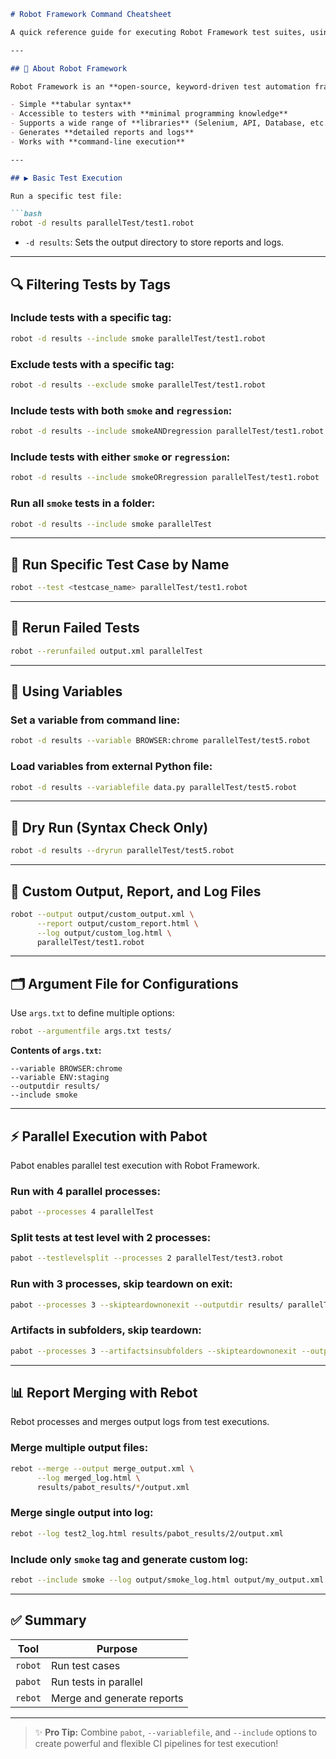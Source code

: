 ```markdown
# Robot Framework Command Cheatsheet

A quick reference guide for executing Robot Framework test suites, using tags, variables, parallel execution, and generating reports/logs.

---

## 📘 About Robot Framework

Robot Framework is an **open-source, keyword-driven test automation framework** designed for acceptance testing and RPA (Robotic Process Automation).

- Simple **tabular syntax**
- Accessible to testers with **minimal programming knowledge**
- Supports a wide range of **libraries** (Selenium, API, Database, etc.)
- Generates **detailed reports and logs**
- Works with **command-line execution**

---

## ▶️ Basic Test Execution

Run a specific test file:

```bash
robot -d results parallelTest/test1.robot
```

- `-d results`: Sets the output directory to store reports and logs.

---

## 🔍 Filtering Tests by Tags

### Include tests with a specific tag:
```bash
robot -d results --include smoke parallelTest/test1.robot
```

### Exclude tests with a specific tag:
```bash
robot -d results --exclude smoke parallelTest/test1.robot
```

### Include tests with **both** `smoke` and `regression`:
```bash
robot -d results --include smokeANDregression parallelTest/test1.robot
```

### Include tests with **either** `smoke` or `regression`:
```bash
robot -d results --include smokeORregression parallelTest/test1.robot
```

### Run all `smoke` tests in a folder:
```bash
robot -d results --include smoke parallelTest
```

---

## 🎯 Run Specific Test Case by Name

```bash
robot --test <testcase_name> parallelTest/test1.robot
```

---

## 🔁 Rerun Failed Tests

```bash
robot --rerunfailed output.xml parallelTest
```

---

## 🔧 Using Variables

### Set a variable from command line:
```bash
robot -d results --variable BROWSER:chrome parallelTest/test5.robot
```

### Load variables from external Python file:
```bash
robot -d results --variablefile data.py parallelTest/test5.robot
```

---

## 🧪 Dry Run (Syntax Check Only)

```bash
robot -d results --dryrun parallelTest/test5.robot
```

---

## 📄 Custom Output, Report, and Log Files

```bash
robot --output output/custom_output.xml \
      --report output/custom_report.html \
      --log output/custom_log.html \
      parallelTest/test1.robot
```

---

## 🗂️ Argument File for Configurations

Use `args.txt` to define multiple options:

```bash
robot --argumentfile args.txt tests/
```

**Contents of `args.txt`:**

```text
--variable BROWSER:chrome
--variable ENV:staging
--outputdir results/
--include smoke
```

---

## ⚡ Parallel Execution with Pabot

Pabot enables parallel test execution with Robot Framework.

### Run with 4 parallel processes:

```bash
pabot --processes 4 parallelTest
```

### Split tests at test level with 2 processes:

```bash
pabot --testlevelsplit --processes 2 parallelTest/test3.robot
```

### Run with 3 processes, skip teardown on exit:

```bash
pabot --processes 3 --skipteardownonexit --outputdir results/ parallelTest
```

### Artifacts in subfolders, skip teardown:

```bash
pabot --processes 3 --artifactsinsubfolders --skipteardownonexit --outputdir results/ parallelTest
```

---

## 📊 Report Merging with Rebot

Rebot processes and merges output logs from test executions.

### Merge multiple output files:

```bash
rebot --merge --output merge_output.xml \
      --log merged_log.html \
      results/pabot_results/*/output.xml
```

### Merge single output into log:

```bash
rebot --log test2_log.html results/pabot_results/2/output.xml
```

### Include only `smoke` tag and generate custom log:

```bash
rebot --include smoke --log output/smoke_log.html output/my_output.xml
```

---

## ✅ Summary

| Tool   | Purpose                                  |
|--------|------------------------------------------|
| `robot` | Run test cases                          |
| `pabot` | Run tests in parallel                   |
| `rebot` | Merge and generate reports              |

---

> ✨ **Pro Tip:** Combine `pabot`, `--variablefile`, and `--include` options to create powerful and flexible CI pipelines for test execution!
```
